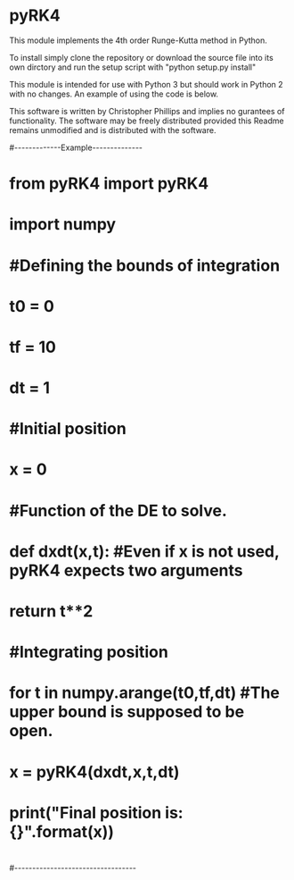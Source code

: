 # pyRK4
This module implements the 4th order Runge-Kutta method in Python.

To install simply clone the repository or download the source file into its own dirctory and run the setup script with
"python setup.py install"

This module is intended for use with Python 3 but should work in Python 2 with no changes.
An example of using the code is below.

This software is written by Christopher Phillips and implies no gurantees of functionality.
The software may be freely distributed provided this Readme remains unmodified and is distributed with the software.


#-------------Example--------------
#
# from pyRK4 import pyRK4
# import numpy
# 
# #Defining the bounds of integration
# t0 = 0
# tf = 10
# dt = 1
#
# #Initial position
# x = 0
#
# #Function of the DE to solve.
# def dxdt(x,t): #Even if x is not used, pyRK4 expects two arguments
#   return t**2
#   
#
# #Integrating position
# for t in numpy.arange(t0,tf,dt) #The upper bound is supposed to be open.
#   x = pyRK4(dxdt,x,t,dt)
#
# print("Final position is: {}".format(x))
#
#----------------------------------
